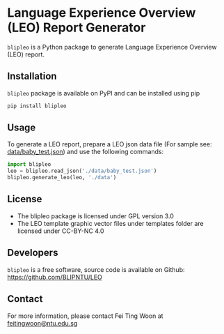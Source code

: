 # Language Experience Overview (LEO) Report Generator

`blipleo` is a Python package to generate Language Experience Overview (LEO) report.

## Installation

`blipleo` package is available on PyPI and can be installed using pip

```bash
pip install blipleo
```

## Usage

To generate a LEO report, prepare a LEO json data file (For sample see: [data/baby_test.json](https://github.com/BLIPNTU/LEO/blob/main/data/baby_test.json))
and use the following commands:

```python
import blipleo
leo = blipleo.read_json('./data/baby_test.json')
blipleo.generate_leo(leo, './data')
```

## License

- The blipleo package is licensed under GPL version 3.0
- The LEO template graphic vector files under templates folder are licensed under CC-BY-NC 4.0

## Developers

`blipleo` is a free software, source code is available on Github: https://github.com/BLIPNTU/LEO

## Contact

For more information, please contact Fei Ting Woon at feitingwoon@ntu.edu.sg
